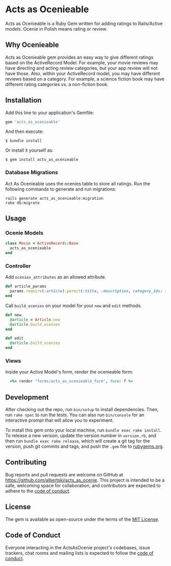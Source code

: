 # Acts as Ocenieable

Acts as Ocenieable is a Ruby Gem written for adding ratings to Rails/Active
models. Ocenie in Polish means rating or review.

## Why Ocenieable

Acts as Ocenieable gem provides an easy way to give different ratings based on
the ActiveRecord Model. For example, your movie reviews may have directing and
acting review categories, but your app review will not have those.  Also, within
your ActiveRecord model, you may have different reviews based on a category. For
example, a science fiction book may have different rating categories vs. a
non-fiction book.

## Installation

Add this line to your application's Gemfile:

```ruby
gem 'acts_as_ocenieable'
```

And then execute:

    $ bundle install

Or install it yourself as:

    $ gem install acts_as_ocenieable

### Database Migrations

Act As Ocenieable uses the ocenies table to store all ratings. Run the following
commands to generate and run migrations:

    rails generate acts_as_ocenieable:migration
    rake db:migrate

## Usage

### Ocenie Models

```ruby
class Movie < ActiveRecord::Base
  acts_as_ocenieable
end
```

### Controller

Add `ocenies_attributes` as an allowed attribute.

```ruby
def article_params
  params.require(:article).permit(:title, :description, category_ids: [], ocenies_attributes: {})
end
```

Call `build_ocenies` on your model for your `new` and `edit` methods.

```ruby
def new
  @article = Article.new
  @article.build_ocenies
end

def edit
  @article.build_ocenies
end
```

### Views

Inside your Active Model's form, render the ocenieable form:

```ruby
  <%= render "forms/acts_as_ocenieable_form", form: f %>
```

## Development

After checking out the repo, run `bin/setup` to install dependencies. Then, run `rake spec` to run the tests. You can also run `bin/console` for an interactive prompt that will allow you to experiment.

To install this gem onto your local machine, run `bundle exec rake install`. To release a new version, update the version number in `version.rb`, and then run `bundle exec rake release`, which will create a git tag for the version, push git commits and tags, and push the `.gem` file to [rubygems.org](https://rubygems.org).

## Contributing

Bug reports and pull requests are welcome on GitHub at https://github.com/albertski/acts_as_ocenie. This project is intended to be a safe, welcoming space for collaboration, and contributors are expected to adhere to the [code of conduct](https://github.com/albertski/acts_as_ocenie/blob/master/CODE_OF_CONDUCT.md).


## License

The gem is available as open-source under the terms of the [MIT License](https://opensource.org/licenses/MIT).

## Code of Conduct

Everyone interacting in the ActsAsOcenie project's codebases, issue trackers, chat rooms and mailing lists is expected to follow the [code of conduct](https://github.com/albertski/acts_as_ocenie/blob/master/CODE_OF_CONDUCT.md).
